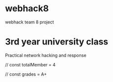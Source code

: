 # webhack8
webhack team 8 project

# 3rd year university class
Practical network hacking and response

// const totalMember = 4

// const grades      = A+
